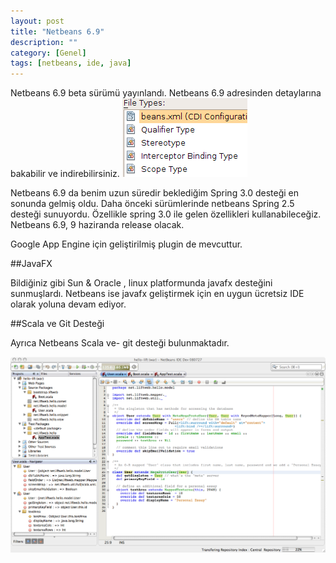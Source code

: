 ```yaml
---
layout: post
title: "Netbeans 6.9"
description: ""
category: [Genel]
tags: [netbeans, ide, java]
---
```


Netbeans 6.9 beta sürümü yayınlandı. Netbeans 6.9 adresinden detaylarına bakabilir ve indirebilirsiniz.
![Enterprise Cdi1](/images/enterprise-cdi1.png)

Netbeans 6.9 da benim uzun süredir beklediğim Spring 3.0 desteği en sonunda gelmiş oldu. Daha önceki sürümlerinde netbeans Spring 2.5 desteği sunuyordu. Özellikle spring 3.0 ile gelen özellikleri kullanabileceğiz. Netbeans 6.9, 9 haziranda release olacak.

Google App Engine için geliştirilmiş plugin de mevcuttur.

##JavaFX

Bildiğiniz gibi Sun & Oracle , linux platformunda javafx desteğini sunmuşlardı. Netbeans ise javafx geliştirmek için en uygun ücretsiz IDE olarak yoluna devam ediyor.

##Scala ve Git Desteği

Ayrıca Netbeans Scala ve- git desteği bulunmaktadır.

![Scalaeditor ](/images/scalaeditor_080729_scala1.png)